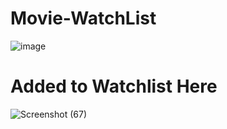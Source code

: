 # Movie-WatchList
![image](https://github.com/Arryan-n/Movie-WatchList-Search/assets/53433983/48413b6f-17d1-43b7-ae09-12efac128aa8)
# Added to Watchlist Here
![Screenshot (67)](https://github.com/Arryan-n/Movie-WatchList-Search/assets/53433983/e56c0cfc-79ca-4c6c-9b38-6dd838e006e3)




